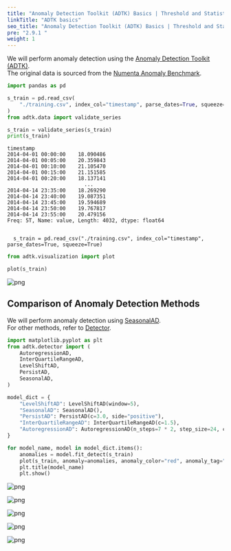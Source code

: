 ```yaml
---
title: "Anomaly Detection Toolkit (ADTK) Basics | Threshold and Statistical Detectors"
linkTitle: "ADTK basics"
seo_title: "Anomaly Detection Toolkit (ADTK) Basics | Threshold and Statistical Detectors"
pre: "2.9.1 "
weight: 1
---
```


We will perform anomaly detection using the [Anomaly Detection Toolkit (ADTK)](https://adtk.readthedocs.io/en/stable/index.html).  
The original data is sourced from the [Numenta Anomaly Benchmark](https://github.com/numenta/NAB/blob/master/data/artificialWithAnomaly/art_daily_jumpsdown.csv).


```python
import pandas as pd

s_train = pd.read_csv(
    "./training.csv", index_col="timestamp", parse_dates=True, squeeze=True
)
from adtk.data import validate_series

s_train = validate_series(s_train)
print(s_train)
```

    timestamp
    2014-04-01 00:00:00    18.090486
    2014-04-01 00:05:00    20.359843
    2014-04-01 00:10:00    21.105470
    2014-04-01 00:15:00    21.151585
    2014-04-01 00:20:00    18.137141
                             ...    
    2014-04-14 23:35:00    18.269290
    2014-04-14 23:40:00    19.087351
    2014-04-14 23:45:00    19.594689
    2014-04-14 23:50:00    19.767817
    2014-04-14 23:55:00    20.479156
    Freq: 5T, Name: value, Length: 4032, dtype: float64
    

      s_train = pd.read_csv("./training.csv", index_col="timestamp", parse_dates=True, squeeze=True)
    


```python
from adtk.visualization import plot

plot(s_train)
```





    
![png](/images/basic/anomaly/adtk1_files/adtk1_2_1.png)
    

## Comparison of Anomaly Detection Methods

We will perform anomaly detection using [SeasonalAD](https://adtk.readthedocs.io/en/stable/notebooks/demo.html?highlight=SeasonalAD#SeasonalAD).  
For other methods, refer to [Detector](https://adtk.readthedocs.io/en/stable/notebooks/demo.html?highlight=SeasonalAD#Detector).



```python
import matplotlib.pyplot as plt
from adtk.detector import (
    AutoregressionAD,
    InterQuartileRangeAD,
    LevelShiftAD,
    PersistAD,
    SeasonalAD,
)

model_dict = {
    "LevelShiftAD": LevelShiftAD(window=5),
    "SeasonalAD": SeasonalAD(),
    "PersistAD": PersistAD(c=3.0, side="positive"),
    "InterQuartileRangeAD": InterQuartileRangeAD(c=1.5),
    "AutoregressionAD": AutoregressionAD(n_steps=7 * 2, step_size=24, c=3.0),
}

for model_name, model in model_dict.items():
    anomalies = model.fit_detect(s_train)
    plot(s_train, anomaly=anomalies, anomaly_color="red", anomaly_tag="marker")
    plt.title(model_name)
    plt.show()
```


    
![png](/images/basic/anomaly/adtk1_files/adtk1_4_0.png)
    



    
![png](/images/basic/anomaly/adtk1_files/adtk1_4_1.png)
    



    
![png](/images/basic/anomaly/adtk1_files/adtk1_4_2.png)
    



    
![png](/images/basic/anomaly/adtk1_files/adtk1_4_3.png)
    



    
![png](/images/basic/anomaly/adtk1_files/adtk1_4_4.png)
    

